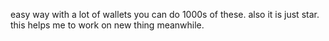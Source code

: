 easy way with a lot of wallets you can do 1000s of these.
also it is just star.
this helps me to work on new thing meanwhile.
